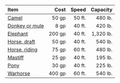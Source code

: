 | Item                                     |   Cost |  Speed |  Capacity |
|:-----------------------------------------|-------:|-------:|----------:|
| [Camel](/monsters/camel/)                |  50 gp | 50 ft. |   480 lb. |
| [Donkey or mule](/monsters/mule/)        |   8 gp | 40 ft. |   420 lb. |
| [Elephant](/monsters/elephant/)          | 200 gp | 40 ft. | 1,320 lb. |
| [Horse, draft](/monsters/horse-draft/)   |  50 gp | 40 ft. |   540 lb. |
| [Horse, riding](/monsters/horse-riding/) |  75 gp | 60 ft. |   480 lb. |
| [Mastiff](/monsters/mastiff/)            |  25 gp | 40 ft. |   195 lb. |
| [Pony](/monsters/horse-pony/)            |  30 gp | 40 ft. |   225 lb. |
| [Warhorse](/monsters/horse-warhorse/)    | 400 gp | 60 ft. |   540 lb. |
